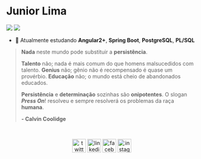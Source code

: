 # Junior Lima

<p align="left">
  <a href="mailto:juniiorliimatt@gmail.com" alt="Gmail">
  <img src="https://img.shields.io/badge/-juniiorliimatt@gmail.com-e34c41?style=flat-square&labelColor=e34c41&logo=gmail&logoColor=white&link=juniiorliimatt@gmail.com" /></a>

<a href="https://www.linkedin.com/in/oojuniin/" alt="LinkedIn">
<img src="https://img.shields.io/badge/-LinkedIn-blue?style=flat-square&logo=Linkedin&logoColor=white&link=https://www.linkedin.com/in/oojuniin/" /></a>
</p>

- 🔶 Atualmente estudando **Angular2+**, **Spring Boot**, **PostgreSQL**, **PL/SQL**

> **Nada** neste mundo pode substituir a **persistência**.
>
> **Talento** não; nada é mais comum do que homens malsucedidos com talento.
> **Genius** não; gênio não é recompensado é quase um provérbio.
> **Educação** não; o mundo está cheio de abandonados educados.
> 
> **Persistência** e **determinação** sozinhas são **onipotentes**. O slogan ***Press On***! resolveu e sempre resolverá os problemas da raça **humana**.
> 
> **- Calvin Coolidge**

<br>
<p align="center">
<a href="https://twitter.com/imsiiix" target="blank"><img align="center" src="https://cdn.jsdelivr.net/npm/simple-icons@3.0.1/icons/twitter.svg" alt="twitter" height="36" width="36" /></a>
<a href="https://www.linkedin.com/in/juniiorliimatt/" target="blank"><img align="center" src="https://cdn.jsdelivr.net/npm/simple-icons@3.0.1/icons/linkedin.svg" alt="linkedin" height="36" width="36" /></a>
<a href="https://www.facebook.com/juniiorliimatt/" target="blank"><img align="center" src="https://cdn.jsdelivr.net/npm/simple-icons@3.0.1/icons/facebook.svg" alt="facebook" height="36" width="36" /></a>
<a href="https://www.instagram.com/oojuniin/" target="blank"><img align="center" src="https://cdn.jsdelivr.net/npm/simple-icons@3.0.1/icons/instagram.svg" alt="instagram" height="36" width="36" /></a> 
</p>

